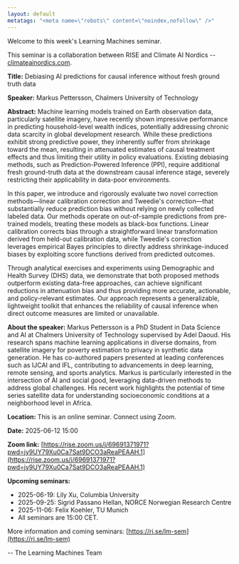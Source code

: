 ```yaml
---
layout: default
metatags: "<meta name=\"robots\" content=\"noindex,nofollow\" />"
---
```

 
Welcome to this week's Learning Machines seminar.

This seminar is a collaboration between RISE and Climate AI Nordics -- [climateainordics.com](https://climateainordics.com/).

**Title:** Debiasing AI predictions for causal inference without fresh ground truth data

**Speaker:** Markus Pettersson, Chalmers University of Technology

**Abstract:** Machine learning models trained on Earth observation data, particularly satellite imagery, have recently shown impressive performance in predicting household-level wealth indices, potentially addressing chronic data scarcity in global development research. While these predictions exhibit strong predictive power, they inherently suffer from shrinkage toward the mean, resulting in attenuated estimates of causal treatment effects and thus limiting their utility in policy evaluations. Existing debiasing methods, such as Prediction-Powered Inference (PPI), require additional fresh ground-truth data at the downstream causal inference stage, severely restricting their applicability in data-poor environments.

In this paper, we introduce and rigorously evaluate two novel correction methods—linear calibration correction and Tweedie&#x27;s correction—that substantially reduce prediction bias without relying on newly collected labeled data. Our methods operate on out-of-sample predictions from pre-trained models, treating these models as black-box functions. Linear calibration corrects bias through a straightforward linear transformation derived from held-out calibration data, while Tweedie&#x27;s correction leverages empirical Bayes principles to directly address shrinkage-induced biases by exploiting score functions derived from predicted outcomes.

Through analytical exercises and experiments using Demographic and Health Survey (DHS) data, we demonstrate that both proposed methods outperform existing data-free approaches, can achieve significant reductions in attenuation bias and thus providing more accurate, actionable, and policy-relevant estimates. Our approach represents a generalizable, lightweight toolkit that enhances the reliability of causal inference when direct outcome measures are limited or unavailable.

**About the speaker:** Markus Pettersson is a PhD Student in Data Science and AI at Chalmers University of Technology supervised by Adel Daoud. His research spans machine learning applications in diverse domains, from satellite imagery for poverty estimation to privacy in synthetic data generation. He has co-authored papers presented at leading conferences such as IJCAI and IFL, contributing to advancements in deep learning, remote sensing, and sports analytics. Markus is particularly interested in the intersection of AI and social good, leveraging data-driven methods to address global challenges. His recent work highlights the potential of time series satellite data for understanding socioeconomic conditions at a neighborhood level in Africa.

**Location:** This is an online seminar. Connect using Zoom.

**Date:** 2025-06-12 15:00

**Zoom link:** [https://rise.zoom.us/j/69691371971?pwd=jy9UY79Xu0Ca7Sat9DCO3aReaPEAAH.1](https://rise.zoom.us/j/69691371971?pwd=jy9UY79Xu0Ca7Sat9DCO3aReaPEAAH.1)

**Upcoming seminars:**

* 2025-06-19: Lily Xu, Columbia University
* 2025-09-25: Sigrid Passano Hellan, NORCE Norwegian Research Centre
* 2025-11-06: Felix Koehler, TU Munich
* All seminars are 15:00 CET.

More information and coming seminars: [https://ri.se/lm-sem](https://ri.se/lm-sem)

-- The Learning Machines Team

